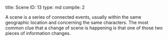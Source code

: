 title:          Scene
ID:             13
type:           md
compile:        2


A scene is a series of connected events, usually within the same geographic location and concerning the same characters. The most common clue that a change of scene is happening is that one of those two pieces of information changes.